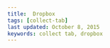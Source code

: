 ```yaml
---
title:  Dropbox
tags: [collect-tab] 
last updated: October 8, 2015
keywords: collect tab, dropbox
---
```




